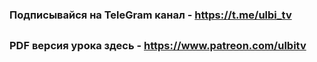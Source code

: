 ### Подписывайся на TeleGram канал - https://t.me/ulbi_tv

##

### PDF версия урока здесь - https://www.patreon.com/ulbitv
